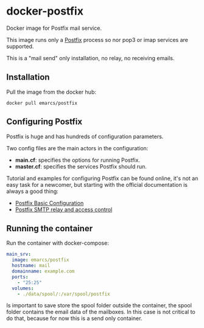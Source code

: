 # docker-postfix

Docker image for Postfix mail service.

This image runs only a [Postfix](http://www.postfix.org/) process
so nor pop3 or imap services are supported.

This is a "mail send" only installation, no relay, no receiving emails.

## Installation

Pull the image from the docker hub:

```shell
docker pull emarcs/postfix
```

## Configuring Postfix

Postfix is huge and has hundreds of configuration parameters.

Two config files are the main actors in the configuration:

*   **main.cf**: specifies the options for running Postfix.
*   **master.cf**: specifies the services Postfix should run.

Tutorial and examples for configuring Postfix can be found online,
it's not an easy task for a newcomer, but starting with the
official documentation is always a good thing:

*   [Postfix Basic Configuration](http://www.postfix.org/BASIC_CONFIGURATION_README.html)
*   [Postfix SMTP relay and access control](http://www.postfix.org/SMTPD_ACCESS_README.html)

## Running the container

Run the container with docker-compose:

```yml
main_srv:
  image: emarcs/postfix
  hostname: mail
  domainname: example.com
  ports:
    - "25:25"
  volumes:
    - ./data/spool/:/var/spool/postfix
```

Is important to save store the spool folder outside the
container, the spool folder contains the email data of the
mailboxes. In this case is not critical to do that, because for
now this is a send only container.
